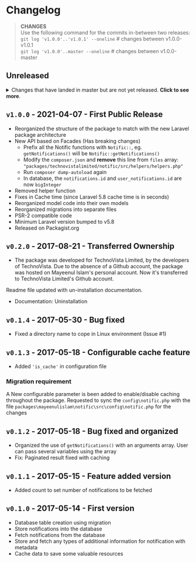 # Changelog

> **CHANGES**<br>
> Use the following command for the commits in-between two releases:<br>
> `git log 'v1.0.0'..'v1.0.1' --oneline` # changes between v1.0.0-v1.0.1<br>
> `git log 'v1.0.0'..master --oneline` # changes between v1.0.0-master

## Unreleased

<details>
  <summary>
    Changes that have landed in master but are not yet released.
    <strong>Click to see more</strong>.
  </summary>

* Nothing for now :)

</details>

## `v1.0.0` - 2021-04-07 - First Public Release

* Reorganized the structure of the package to match with the new Laravel package architecture
* New API based on Facades (Has breaking changes)
  * Prefix all the Notific functions with `Notific::`, eg. `getNotifications()` will be `Notific::getNotifications()`
  * Modify the `composer.json` and **remove** this line from `files` array: `"packages/technovistalimited/notific/src/helpers/helpers.php"`
  * Run `composer dump-autoload` again
  * In database, the `notifications.id` and `user_notifications.id` are now `bigInteger`
* Removed helper function
* Fixes in Cache time (since Laravel 5.8 cache time is in seconds)
* Reorganized model code into their own models
* Reorganized migrations into separate files
* PSR-2 compatible code
* Minimum Laravel version bumped to v5.8
* Released on Packagist.org

## `v0.2.0` - 2017-08-21 - Transferred Ownership

* The package was developed for TechnoVista Limited, by the developers of TechnoVista. Due to the absence of a Github account, the package was hosted on Mayeenul Islam's personal account. Now it's transferred to TechnoVista Limited's Github account.

Readme file updated with un-installation documentation.
* Documentation: Uninstallation

## `v0.1.4` - 2017-05-30 - Bug fixed

* Fixed a directory name to cope in Linux environment (Issue #1)

## `v0.1.3` - 2017-05-18 - Configurable cache feature

* Added `'is_cache'` in configuration file

### Migration requirement

A New configurable parameter is been added to enable/disable caching throughout the package. Requested to sync the `config\notific.php` with the file `packages\mayeenulislam\notific\src\config\notific.php` for the changes


## `v0.1.2` - 2017-05-18 - Bug fixed and organized

* Organized the use of `getNotifications()` with an arguments array. User can pass several variables using the array
* Fix: Paginated result fixed with caching

## `v0.1.1` - 2017-05-15 - Feature added version

* Added count to set number of notifications to be fetched


## `v0.1.0` - 2017-05-14 - First version

* Database table creation using migration
* Store notifications into the database
* Fetch notifications from the database
* Store and fetch any types of additional information for notification with metadata
* Cache data to save some valuable resources
